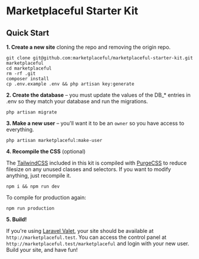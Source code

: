 # Marketplaceful Starter Kit

## Quick Start

**1. Create a new site** cloning the repo and removing the origin repo.

```
git clone git@github.com:marketplaceful/marketplaceful-starter-kit.git marketplaceful
cd marketplaceful
rm -rf .git
composer install
cp .env.example .env && php artisan key:generate
```

**2. Create the database** – you must update the values of the DB_* entries in .env so they match your database and run the migrations.

```
php artisan migrate
```

**3. Make a new user** – you'll want it to be an `owner` so you have access to everything.

```
php artisan marketplaceful:make-user
```

**4. Recompile the CSS** (optional)

The [TailwindCSS](https://tailwindcss.com/) included in this kit is compiled with [PurgeCSS](https://purgecss.com/) to reduce filesize on any unused classes and selectors. If you want to modify anything, just recompile it.

```
npm i && npm run dev
```

To compile for production again:

```
npm run production
```

**5. Build!**

If you're using [Laravel Valet](https://laravel.com/docs/valet), your site should be available at `http://marketplaceful.test`. You can access the control panel at `http://marketplaceful.test/marketplaceful` and login with your new user. Build your site, and have fun!
